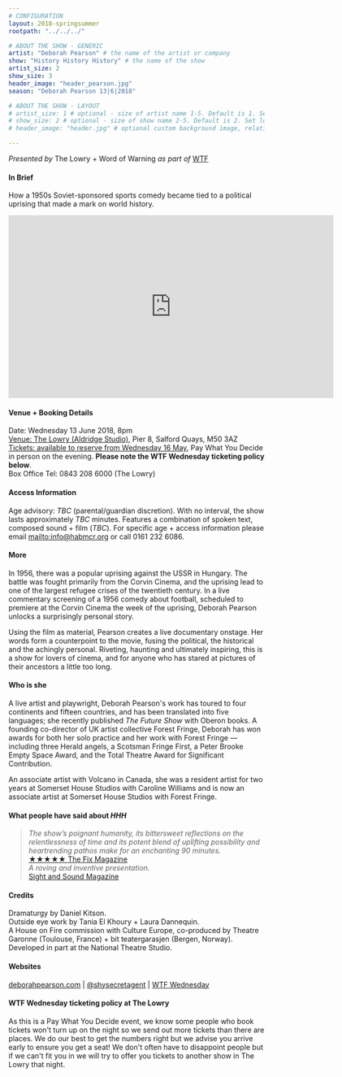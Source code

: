 ```yaml
---
# CONFIGURATION
layout: 2018-springsummer
rootpath: "../../../"

# ABOUT THE SHOW - GENERIC
artist: "Deborah Pearson" # the name of the artist or company
show: "History History History" # the name of the show
artist_size: 2
show_size: 3
header_image: "header_pearson.jpg"    
season: "Deborah Pearson 13|6|2018"

# ABOUT THE SHOW - LAYOUT
# artist_size: 1 # optional - size of artist name 1-5. Default is 1. Set longer names to lower values
# show_size: 2 # optional - size of show name 2-5. Default is 2. Set longer names to lower values
# header_image: "header.jpg" # optional custom background image, relative to current page

---
```

*Presented by* The Lowry + Word of Warning *as part of* <a href="http://www.thelowry.com/takearisk/take-a-risk-wtf-wednesday" target="_blank">WTF</a>           
         
#### In Brief      
How a 1950s Soviet-sponsored sports comedy became tied to a political uprising that made a mark on world history. 
         
<iframe src="http://player.vimeo.com/video/166492282" width="640" height="360" frameborder="0" allowfullscreen></iframe>         
        
#### Venue + Booking Details           
Date: Wednesday 13 June 2018, 8pm          
<a href="http://www.thelowry.com/plan-your-visit/getting-here" target="_blank">Venue: The Lowry (Aldridge Studio)</a>, Pier 8, Salford Quays, M50 3AZ         
<a href="http://www.thelowry.com/events/wtf-wed-history-history-history" target="_blank">Tickets: available to reserve from Wednesday 16 May</a>, Pay What You Decide in person on the evening. **Please note the WTF Wednesday ticketing policy below**.          
Box Office Tel: 0843 208 6000 (The Lowry)          
          
#### Access Information        
Age advisory: *TBC* (parental/guardian discretion). With no interval, the show lasts approximately *TBC* minutes. Features a combination of spoken text, composed sound + film (*TBC*). For specific age + access information please email <mailto:info@habmcr.org> or call 0161 232 6086.     
             
#### More         
In 1956, there was a popular uprising against the USSR in Hungary. The battle was fought primarily from the Corvin Cinema, and the uprising lead to one of the largest refugee crises of the twentieth century. In a live commentary screening of a 1956 comedy about football, scheduled to premiere at the Corvin Cinema the week of the uprising, Deborah Pearson unlocks a surprisingly personal story.        

Using the film as material, Pearson creates a live documentary onstage. Her words form a counterpoint to the movie, fusing the political, the historical and the achingly personal. Riveting, haunting and ultimately inspiring, this is a show for lovers of cinema, and for anyone who has stared at pictures of their ancestors a little too long.         
        
#### Who is she        
A live artist and playwright, Deborah Pearson's work has toured to four continents and fifteen countries, and has been translated into five languages; she recently published *The Future Show* with Oberon books. A founding co-director of UK artist collective Forest Fringe, Deborah has won awards for both her solo practice and her work with Forest Fringe — including three Herald angels, a Scotsman Fringe First, a Peter Brooke Empty Space Award, and the Total Theatre Award for Significant Contribution.           
           
An associate artist with Volcano in Canada, she was a resident artist for two years at Somerset House Studios with Caroline Williams and is now an associate artist at Somerset House Studios with Forest Fringe.        
       
#### What people have said about *HHH*         
>*The show’s poignant humanity, its bittersweet reflections on the relentlessness of time and its potent blend of uplifting possibility and heartrending pathos make for an enchanting 90 minutes.*<br><a href="http://www.thefixmagazine.com/history-history-history" target="_blank">★★★★★ The Fix Magazine</a><br>*A roving and inventive presentation.*<br><a href="http://www.bfi.org.uk/news-opinion/sight-sound-magazine/comment/festivals/flatpack-festival-birmingham-2017-nature-aquatic" target="_blank">Sight and Sound Magazine</a>            
        
#### Credits          
Dramaturgy by Daniel Kitson.<br>Outside eye work by Tania El Khoury + Laura Dannequin.<br>A House on Fire commission with Culture Europe, co-produced by Theatre Garonne (Toulouse, France) + bit teatergarasjen (Bergen, Norway).<br>Developed in part at the National Theatre Studio.          
           
#### Websites          
<a href="http://deborahpearson123.wordpress.com/2016/02/24/history-history-history" target="_blank">deborahpearson.com</a> | <a href="http://twitter.com/shysecretagent" target="_blank">@shysecretagent</a> | <a href="http://www.thelowry.com/takearisk/take-a-risk-wtf-wednesday" target="_blank">WTF Wednesday</a>         
        
#### WTF Wednesday ticketing policy at The Lowry         
As this is a Pay What You Decide event, we know some people who book tickets won't turn up on the night so we send out more tickets than there are places. We do our best to get the numbers right but we advise you arrive early to ensure you get a seat! We don't often have to disappoint people but if we can't fit you in we will try to offer you tickets to another show in The Lowry that night.

